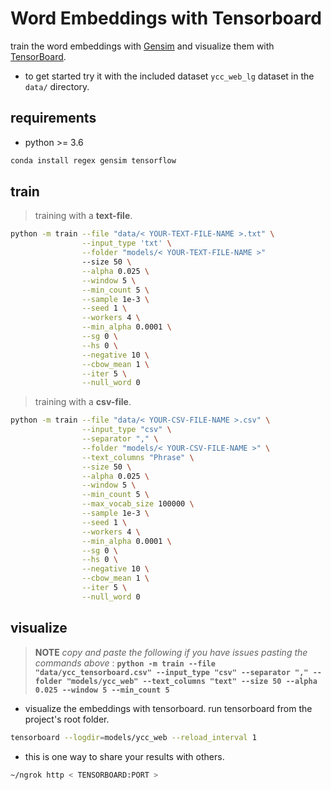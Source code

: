 # Word Embeddings with Tensorboard

train the word embeddings with [Gensim](https://github.com/RaRe-Technologies/gensim) and visualize them with [TensorBoard](https://www.tensorflow.org/how_tos/embedding_viz/).

* to get started try it with the included dataset `ycc_web_lg` dataset in the `data/` directory.

## requirements

* python >= 3.6

```bash
conda install regex gensim tensorflow
```

## train

> training with a **text-file**.

```bash
python -m train --file "data/< YOUR-TEXT-FILE-NAME >.txt" \
                --input_type 'txt' \
                --folder "models/< YOUR-TEXT-FILE-NAME >"
                --size 50 \
                --alpha 0.025 \
                --window 5 \
                --min_count 5 \
                --sample 1e-3 \
                --seed 1 \
                --workers 4 \
                --min_alpha 0.0001 \
                --sg 0 \
                --hs 0 \
                --negative 10 \
                --cbow_mean 1 \
                --iter 5 \
                --null_word 0
```

> training with a **csv-file**.

```bash
python -m train --file "data/< YOUR-CSV-FILE-NAME >.csv" \
                --input_type "csv" \
                --separator "," \
                --folder "models/< YOUR-CSV-FILE-NAME >" \
                --text_columns "Phrase" \
                --size 50 \
                --alpha 0.025 \
                --window 5 \
                --min_count 5 \
                --max_vocab_size 100000 \
                --sample 1e-3 \
                --seed 1 \
                --workers 4 \
                --min_alpha 0.0001 \
                --sg 0 \
                --hs 0 \
                --negative 10 \
                --cbow_mean 1 \
                --iter 5 \
                --null_word 0
```

## visualize

> **NOTE** *copy and paste the following if you have issues pasting the commands above* :  **`python -m train --file "data/ycc_tensorboard.csv" --input_type "csv" --separator "," --folder "models/ycc_web" --text_columns "text" --size 50 --alpha 0.025 --window 5 --min_count 5`**

* visualize the embeddings with tensorboard. run tensorboard from the project's root folder.

```bash
tensorboard --logdir=models/ycc_web --reload_interval 1
```

* this is one way to share your results with others.

```bash
~/ngrok http < TENSORBOARD:PORT >
```
